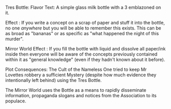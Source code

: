 Tres Bottle: 
Flavor Text:  A simple glass milk bottle with a 3 emblazoned on it.

Effect :  If you write a concept on a scrap of paper and stuff it into the bottle, no one *anywhere* but you will be able to remember this exists. This can be as broad as "bananas" or as specific as "what happened the night of this murder".

Mirror World Effect : If you fill the bottle with liquid and dissolve all paper/ink inside then everyone will be aware of the concepts previously contained within it as "general knowledge" (even if they hadn't known about it before).

Plot Consequences:  The Cult of the Nameless One tried to keep Mr Lovettes robbery a sufficient Mystery (despite how much evidence they intentionally left behind) using the Tres Bottle. 

 

The Mirror World uses the Bottle as a means to rapidly disseminate information, propaganda slogans and notices from the Association to its populace. 

